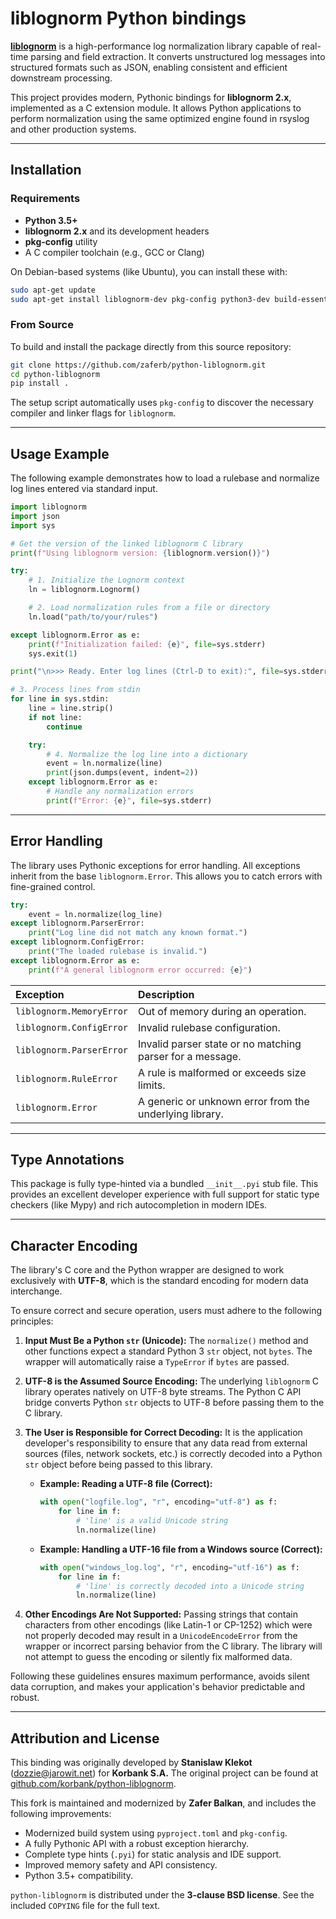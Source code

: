 # liblognorm Python bindings

[**liblognorm**](https://www.liblognorm.com/) is a high-performance log normalization library capable of real-time parsing and field extraction. It converts unstructured log messages into structured formats such as JSON, enabling consistent and efficient downstream processing.

This project provides modern, Pythonic bindings for **liblognorm 2.x**, implemented as a C extension module. It allows Python applications to perform normalization using the same optimized engine found in rsyslog and other production systems.

---

## Installation

### Requirements

*   **Python 3.5+**
*   **liblognorm 2.x** and its development headers
*   **pkg-config** utility
*   A C compiler toolchain (e.g., GCC or Clang)

On Debian-based systems (like Ubuntu), you can install these with:

```bash
sudo apt-get update
sudo apt-get install liblognorm-dev pkg-config python3-dev build-essential
```

### From Source

To build and install the package directly from this source repository:

```bash
git clone https://github.com/zaferb/python-liblognorm.git
cd python-liblognorm
pip install .
```

The setup script automatically uses `pkg-config` to discover the necessary compiler and linker flags for `liblognorm`.

---

## Usage Example

The following example demonstrates how to load a rulebase and normalize log lines entered via standard input.

```python
import liblognorm
import json
import sys

# Get the version of the linked liblognorm C library
print(f"Using liblognorm version: {liblognorm.version()}")

try:
    # 1. Initialize the Lognorm context
    ln = liblognorm.Lognorm()

    # 2. Load normalization rules from a file or directory
    ln.load("path/to/your/rules")

except liblognorm.Error as e:
    print(f"Initialization failed: {e}", file=sys.stderr)
    sys.exit(1)

print("\n>>> Ready. Enter log lines (Ctrl-D to exit):", file=sys.stderr)

# 3. Process lines from stdin
for line in sys.stdin:
    line = line.strip()
    if not line:
        continue

    try:
        # 4. Normalize the log line into a dictionary
        event = ln.normalize(line)
        print(json.dumps(event, indent=2))
    except liblognorm.Error as e:
        # Handle any normalization errors
        print(f"Error: {e}", file=sys.stderr)
```

---

## Error Handling

The library uses Pythonic exceptions for error handling. All exceptions inherit from the base `liblognorm.Error`. This allows you to catch errors with fine-grained control.

```python
try:
    event = ln.normalize(log_line)
except liblognorm.ParserError:
    print("Log line did not match any known format.")
except liblognorm.ConfigError:
    print("The loaded rulebase is invalid.")
except liblognorm.Error as e:
    print(f"A general liblognorm error occurred: {e}")
```

| Exception | Description |
| :--- | :--- |
| `liblognorm.MemoryError` | Out of memory during an operation. |
| `liblognorm.ConfigError` | Invalid rulebase configuration. |
| `liblognorm.ParserError` | Invalid parser state or no matching parser for a message. |
| `liblognorm.RuleError` | A rule is malformed or exceeds size limits. |
| `liblognorm.Error` | A generic or unknown error from the underlying library. |

---

## Type Annotations

This package is fully type-hinted via a bundled `__init__.pyi` stub file. This provides an excellent developer experience with full support for static type checkers (like Mypy) and rich autocompletion in modern IDEs.

---

## Character Encoding

The library's C core and the Python wrapper are designed to work exclusively with **UTF-8**, which is the standard encoding for modern data interchange.

To ensure correct and secure operation, users must adhere to the following principles:

1.  **Input Must Be a Python `str` (Unicode):** The `normalize()` method and other functions expect a standard Python 3 `str` object, not `bytes`. The wrapper will automatically raise a `TypeError` if `bytes` are passed.

2.  **UTF-8 is the Assumed Source Encoding:** The underlying `liblognorm` C library operates natively on UTF-8 byte streams. The Python C API bridge converts Python `str` objects to UTF-8 before passing them to the C library.

3.  **The User is Responsible for Correct Decoding:** It is the application developer's responsibility to ensure that any data read from external sources (files, network sockets, etc.) is correctly decoded into a Python `str` object before being passed to this library.

    *   **Example: Reading a UTF-8 file (Correct):**
        ```python
        with open("logfile.log", "r", encoding="utf-8") as f:
            for line in f:
                # 'line' is a valid Unicode string
                ln.normalize(line)
        ```

    *   **Example: Handling a UTF-16 file from a Windows source (Correct):**
        ```python
        with open("windows_log.log", "r", encoding="utf-16") as f:
            for line in f:
                # 'line' is correctly decoded into a Unicode string
                ln.normalize(line)
        ```

4.  **Other Encodings Are Not Supported:** Passing strings that contain characters from other encodings (like Latin-1 or CP-1252) which were not properly decoded may result in a `UnicodeEncodeError` from the wrapper or incorrect parsing behavior from the C library. The library will not attempt to guess the encoding or silently fix malformed data.

Following these guidelines ensures maximum performance, avoids silent data corruption, and makes your application's behavior predictable and robust.

---

## Attribution and License

This binding was originally developed by **Stanislaw Klekot** ([dozzie@jarowit.net](mailto:dozzie@jarowit.net)) for **Korbank S.A.** The original project can be found at [github.com/korbank/python-liblognorm](https://github.com/korbank/python-liblognorm).

This fork is maintained and modernized by **Zafer Balkan**, and includes the following improvements:

*   Modernized build system using `pyproject.toml` and `pkg-config`.
*   A fully Pythonic API with a robust exception hierarchy.
*   Complete type hints (`.pyi`) for static analysis and IDE support.
*   Improved memory safety and API consistency.
*   Python 3.5+ compatibility.

`python-liblognorm` is distributed under the **3-clause BSD license**. See the included `COPYING` file for the full text.


